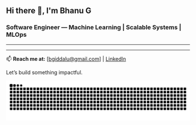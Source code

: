 ## Hi there 👋, I'm Bhanu G

### Software Engineer — Machine Learning | Scalable Systems | MLOps

---

---
📫 **Reach me at:** [bgiddalu@gmail.com] | [LinkedIn](https://www.linkedin.com/in/giddalurubhanuteja/ ) 
  

Let’s build something impactful.

<picture>
  <source media="(prefers-color-scheme: dark)" srcset="https://raw.githubusercontent.com/Bhanutejagiddaluru/Bhanutejagiddaluru/output/github-snake-dark.svg" />
  <source media="(prefers-color-scheme: light)" srcset="https://raw.githubusercontent.com/Bhanutejagiddaluru/Bhanutejagiddaluru/output/github-snake.svg" />
  <img alt="github-snake" src="https://raw.githubusercontent.com/Bhanutejagiddaluru/Bhanutejagiddaluru/output/github-snake.svg" />
</picture>
